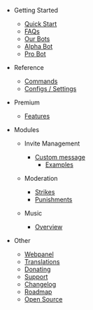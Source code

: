 - Getting Started

  - [Quick Start](/lt/getting-started/quick-start.md)
  - [FAQs](/lt/getting-started/faq.md)
  - [Our Bots](/lt/getting-started/our-bots.md)
  - [Alpha Bot](/lt/getting-started/alpha.md)
  - [Pro Bot](/lt/getting-started/pro.md)

- Reference

  - [Commands](/lt/reference/commands.md)
  - [Configs / Settings](/lt/reference/settings.md)

- Premium

  - [Features](/lt/premium/features.md)

- Modules

  - Invite Management

    - [Custom message](/lt/modules/invites/custom-messages.md)
      - [Examples](/lt/modules/invites/examples.md)

  - Moderation

    - [Strikes](/lt/modules/moderation/strikes.md)
    - [Punishments](/lt/modules/moderation/punishments.md)

  - Music

    - [Overview](/lt/modules/music/overview.md)

- Other

  - [Webpanel](/lt/other/webpanel.md)
  - [Translations](/lt/other/translations.md)
  - [Donating](/lt/other/donating.md)
  - [Support](/lt/other/support.md)
  - [Changelog](/lt/other/changelog.md)
  - [Roadmap](/lt/other/roadmap.md)
  - [Open Source](/lt/other/open-source.md)
